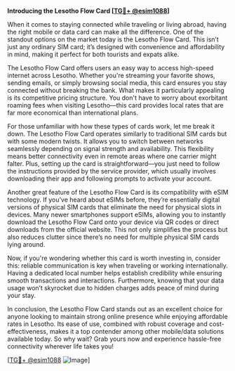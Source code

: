 **Introducing the Lesotho Flow Card [[TG💪+ @esim1088](https://t.me/s/esim1088)]**

When it comes to staying connected while traveling or living abroad, having the right mobile or data card can make all the difference. One of the standout options on the market today is the Lesotho Flow Card. This isn’t just any ordinary SIM card; it’s designed with convenience and affordability in mind, making it perfect for both tourists and expats alike.

The Lesotho Flow Card offers users an easy way to access high-speed internet across Lesotho. Whether you're streaming your favorite shows, sending emails, or simply browsing social media, this card ensures you stay connected without breaking the bank. What makes it particularly appealing is its competitive pricing structure. You don't have to worry about exorbitant roaming fees when visiting Lesotho—this card provides local rates that are far more economical than international plans.

For those unfamiliar with how these types of cards work, let me break it down. The Lesotho Flow Card operates similarly to traditional SIM cards but with some modern twists. It allows you to switch between networks seamlessly depending on signal strength and availability. This flexibility means better connectivity even in remote areas where one carrier might falter. Plus, setting up the card is straightforward—you just need to follow the instructions provided by the service provider, which usually involves downloading their app and following prompts to activate your account.

Another great feature of the Lesotho Flow Card is its compatibility with eSIM technology. If you’ve heard about eSIMs before, they’re essentially digital versions of physical SIM cards that eliminate the need for physical slots in devices. Many newer smartphones support eSIMs, allowing you to instantly download the Lesotho Flow Card onto your device via QR codes or direct downloads from the official website. This not only simplifies the process but also reduces clutter since there’s no need for multiple physical SIM cards lying around.

Now, if you're wondering whether this card is worth investing in, consider this: reliable communication is key when traveling or working internationally. Having a dedicated local number helps establish credibility while ensuring smooth transactions and interactions. Furthermore, knowing that your data usage won’t skyrocket due to hidden charges adds peace of mind during your stay.

In conclusion, the Lesotho Flow Card stands out as an excellent choice for anyone looking to maintain strong online presence while enjoying affordable rates in Lesotho. Its ease of use, combined with robust coverage and cost-effectiveness, makes it a top contender among other mobile/data solutions available today. So why wait? Grab yours now and experience hassle-free connectivity wherever life takes you!

[[TG💪+ @esim1088](https://t.me/s/esim1088) ![Image](https://i.postimg.cc/Y0z9fWf4/image.png)]